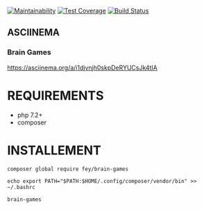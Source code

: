 [![Maintainability](https://api.codeclimate.com/v1/badges/26b6bc42bcb9e18e03ed/maintainability)](https://codeclimate.com/github/fey/project-lvl1-s396/maintainability)
[![Test Coverage](https://api.codeclimate.com/v1/badges/26b6bc42bcb9e18e03ed/test_coverage)](https://codeclimate.com/github/fey/project-lvl1-s396/test_coverage)
[![Build Status](https://travis-ci.org/fey/project-lvl1-s396.svg?branch=master)](https://travis-ci.org/fey/project-lvl1-s396)


## ASCIINEMA
### Brain Games
https://asciinema.org/a/i1djvnjh0skpDeRYUCsJk4tIA


# REQUIREMENTS
* php 7.2+
* composer

# INSTALLEMENT

`composer global require fey/brain-games`

`echo export PATH="$PATH:$HOME/.config/composer/vendor/bin" >> ~/.bashrc`

`brain-games`
